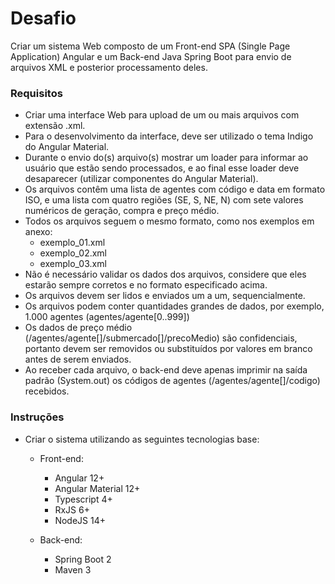 # Desafio
Criar um sistema Web composto de um Front-end SPA (Single Page Application) Angular e um Back-end Java Spring Boot para envio de arquivos XML e posterior processamento deles.

### Requisitos
- Criar uma interface Web para upload de um ou mais arquivos com extensão .xml.
- Para o desenvolvimento da interface, deve ser utilizado o tema Indigo do Angular Material.
- Durante o envio do(s) arquivo(s) mostrar um loader para informar ao usuário que estão sendo processados, e ao final esse loader deve desaparecer (utilizar componentes do Angular Material).
- Os arquivos contêm uma lista de agentes com código e data em formato ISO, e uma lista com quatro regiões (SE, S, NE, N) com sete valores numéricos de geração, compra e preço médio.
- Todos os arquivos seguem o mesmo formato, como nos exemplos em anexo:
  - exemplo_01.xml
  - exemplo_02.xml
  - exemplo_03.xml
- Não é necessário validar os dados dos arquivos, considere que eles estarão sempre corretos e no formato especificado acima.
- Os arquivos devem ser lidos e enviados um a um, sequencialmente.
- Os arquivos podem conter quantidades grandes de dados, por exemplo, 1.000 agentes (agentes/agente[0..999])
- Os dados de preço médio (/agentes/agente[]/submercado[]/precoMedio) são confidenciais, portanto devem ser removidos ou substituídos por valores em branco antes de serem enviados.
- Ao receber cada arquivo, o back-end deve apenas imprimir na saída padrão (System.out) os códigos de agentes (/agentes/agente[]/codigo) recebidos.

### Instruções
- Criar o sistema utilizando as seguintes tecnologias base:
  - Front-end:
    - Angular 12+
    - Angular Material 12+
    - Typescript 4+
    - RxJS 6+
    - NodeJS 14+

  - Back-end:
    - Spring Boot 2
    - Maven 3
